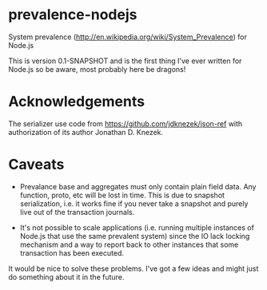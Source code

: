 prevalence-nodejs
=================

System prevalence (<http://en.wikipedia.org/wiki/System_Prevalence>) for Node.js

This is version 0.1-SNAPSHOT and is the first thing I've ever written
for Node.js so be aware, most probably here be dragons!

Acknowledgements
================

The serializer use code from <https://github.com/jdknezek/json-ref> with
authorization of its author Jonathan D. Knezek.

Caveats
=======

* Prevalance base and aggregates must only contain plain field data.
Any function, proto, etc will be lost in time. This is due to snapshot
serialization, i.e. it works fine if you never take a snapshot and
purely live out of the transaction journals.

* It's not possible to scale applications (i.e. running multiple
instances of Node.js that use the same prevalent system) since the IO
lack locking mechanism and a way to report back to other instances
that some transaction has been executed.

It would be nice to solve these problems. I've got a few ideas and
might just do something about it in the future.
